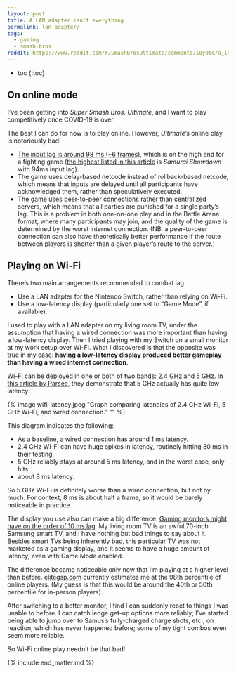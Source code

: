 ```yaml
---
layout: post
title: A LAN adapter isn't everything
permalink: lan-adapter/
tags:
  - gaming
  - smash-bros
reddit: https://www.reddit.com/r/SmashBrosUltimate/comments/i0y9bq/a_lan_adapter_isnt_everything/
---
```


 * toc
{:toc}

## On online mode

I’ve been getting into _Super Smash Bros. Ultimate_, and I want to play competitively once COVID-19 is over.

The best I can do for now is to play online. However, _Ultimate_’s online play is notoriously bad:

* [The input lag is around 98 ms (~6 frames)](https://www.polygon.com/2018/12/14/18140814/super-smash-bros-ultimate-input-lag-latency-feel), which is on the high end for a fighting game ([the highest listed in this article](http://shoryuken.com/2018/10/19/soulcalibur-vi-input-lag-tested-and-its-comparable-to-street-fighter-v/) is _Samurai Showdown_ with 94ms input lag).
* The game uses delay-based netcode instead of rollback-based netcode, which means that inputs are delayed until all participants have acknowledged them, rather than speculatively executed.
* The game uses peer-to-peer connections rather than centralized servers, which means that all parties are punished for a single party’s lag. This is a problem in both one-on-one play and in the Battle Arena format, where many participants may join, and the quality of the game is determined by the worst internet connection. (NB: a peer-to-peer connection can also have theoretically better performance if the route between players is shorter than a given player’s route to the server.)

## Playing on Wi-Fi

There’s two main arrangements recommended to combat lag:

* Use a LAN adapter for the Nintendo Switch, rather than relying on Wi-Fi.
* Use a low-latency display (particularly one set to “Game Mode”, if available).

I used to play with a LAN adapter on my living room TV, under the assumption that having a wired connection was more important than having a low-latency display. Then I tried playing with my Switch on a small monitor at my work setup over Wi-Fi. What I discovered is that the opposite was true in my case: **having a low-latency display produced better gameplay than having a wired internet connection**.

Wi-Fi can be deployed in one or both of two bands: 2.4 GHz and 5 GHz. [In this article by Parsec](https://blog.parsecgaming.com/how-your-wifi-band-impacts-low-latency-connections-9f1e538a63dd), they demonstrate that 5 GHz actually has quite low latency:

{% image wifi-latency.jpeg
         "Graph comparing latencies of 2.4 GHz Wi-Fi, 5 GHz Wi-Fi, and wired connection."
         "" %}

This diagram indicates the following:

* As a baseline, a wired connection has around 1 ms latency.
* 2.4 GHz Wi-Fi can have huge spikes in latency, routinely hitting 30 ms in their testing.
* 5 GHz reliably stays at around 5 ms latency, and in the worst case, only hits
* about 8 ms latency.

So 5 GHz Wi-Fi is definitely worse than a wired connection, but not by much. For context, 8 ms is about half a frame, so it would be barely noticeable in practice.

The display you use also can make a big difference. [Gaming monitors might have on the order of 10 ms lag](https://www.rtings.com/monitor/tests/inputs/input-lag). My living room TV is an awful 70-inch Samsung smart TV, and I have nothing but bad things to say about it. Besides smart TVs being inherently bad, this particular TV was not marketed as a gaming display, and it seems to have a huge amount of latency, even with Game Mode enabled.

The difference became noticeable only now that I’m playing at a higher level than before. [elitegsp.com](https://www.elitegsp.com/) currently estimates me at the 98th percentile of online players. (My guess is that this would be around the 40th or 50th percentile for in-person players).

After switching to a better monitor, I find I can suddenly react to things I was unable to before. I can catch ledge get-up options more reliably; I’ve started being able to jump over to Samus’s fully-charged charge shots, etc., on reaction, which has never happened before; some of my tight combos even seem more reliable.

So Wi-Fi online play needn’t be that bad!

{% include end_matter.md %}
